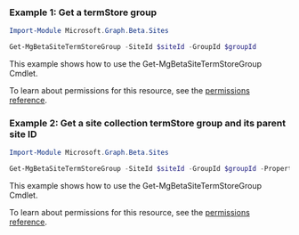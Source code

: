 ### Example 1: Get a termStore group

```powershellImport-Module Microsoft.Graph.Beta.Sites

Get-MgBetaSiteTermStoreGroup -SiteId $siteId -GroupId $groupId
```
This example shows how to use the Get-MgBetaSiteTermStoreGroup Cmdlet.
To learn about permissions for this resource, see the [permissions reference](/graph/permissions-reference).

### Example 2: Get a site collection termStore group and its parent site ID

```powershellImport-Module Microsoft.Graph.Beta.Sites

Get-MgBetaSiteTermStoreGroup -SiteId $siteId -GroupId $groupId -Property "*,parentSiteId"
```
This example shows how to use the Get-MgBetaSiteTermStoreGroup Cmdlet.
To learn about permissions for this resource, see the [permissions reference](/graph/permissions-reference).

